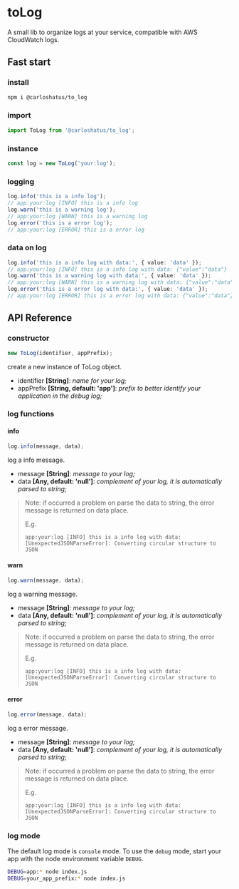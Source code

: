 # toLog
 A small lib to organize logs at your service, compatible with AWS CloudWatch logs. 

## Fast start

### install
```sh
npm i @carloshatus/to_log
```

### import
```ts
import ToLog from '@carloshatus/to_log';
```

### instance
```ts
const log = new ToLog('your:log');
```

### logging
```ts
log.info('this is a info log');
// app:your:log [INFO] this is a info log
log.warn('this is a warning log');
// app:your:log [WARN] this is a warning log
log.error('this is a error log');
// app:your:log [ERROR] this is a error log
```

### data on log
```ts
log.info('this is a info log with data:', { value: 'data' });
// app:your:log [INFO] this is a info log with data: {"value":"data"}
log.warn('this is a warning log with data:', { value: 'data' });
// app:your:log [WARN] this is a warning log with data: {"value":"data"}
log.error('this is a error log with data:', { value: 'data' });
// app:your:log [ERROR] this is a error log with data: {"value":"data"}
```

## API Reference
### constructor
```ts
new ToLog(identifier, appPrefix);
```
create a new instance of ToLog object.
- identifier **[String]**: _name for your log;_
- appPrefix **[String, default: 'app']**: _prefix to better identify your application in the debug log;_

### log functions

#### info
```ts
log.info(message, data);
```
log a info message.
- message **[String]**: _message to your log;_
- data **[Any, default: 'null']**: _complement of your log, it is automatically parsed to string;_

> Note: if occurred a problem on parse the data to string, the error message is returned on data place.
> 
> E.g. 
> 
> `app:your:log [INFO] this is a info log with data: [UnexpectedJSONParseError]: Converting circular structure to JSON`

#### warn
```ts
log.warn(message, data);
```
log a warning message.
- message **[String]**: _message to your log;_
- data **[Any, default: 'null']**: _complement of your log, it is automatically parsed to string;_

> Note: if occurred a problem on parse the data to string, the error message is returned on data place.
> 
> E.g. 
> 
> `app:your:log [INFO] this is a info log with data: [UnexpectedJSONParseError]: Converting circular structure to JSON`

#### error
```ts
log.error(message, data);
```
log a error message.
- message **[String]**: _message to your log;_
- data **[Any, default: 'null']**: _complement of your log, it is automatically parsed to string;_

> Note: if occurred a problem on parse the data to string, the error message is returned on data place.
> 
> E.g.
> 
>  `app:your:log [INFO] this is a info log with data: [UnexpectedJSONParseError]: Converting circular structure to JSON`

### log mode
The default log mode is `console` mode. To use the `debug` mode, start your app with the node environment variable `DEBUG`.
```sh
DEBUG=app:* node index.js
DEBUG=your_app_prefix:* node index.js
```